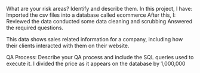 What are your risk areas? Identify and describe them.
In this project, I have:
Imported the csv files into a database called ecommerce
After this, I:
        Reviewed the data
        conducted some data cleaning and scrubbing
        Answered the required questions.

This data shows sales related information for a company, including how their clients interacted with them on their website.



QA Process:
Describe your QA process and include the SQL queries used to execute it.
I divided the price as it appears on the database by 1,000,000

